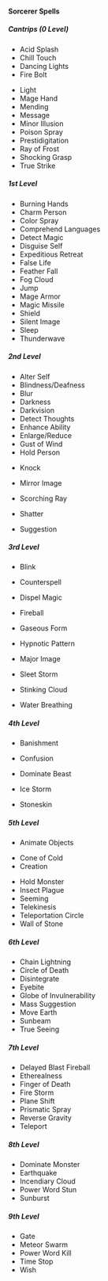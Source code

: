 #### Sorcerer Spells
##### Cantrips (0 Level)
- Acid Splash
- Chill Touch
- Dancing Lights
- Fire Bolt
<!-- This is not a Sorcerer spell in the WotC SRD
- Friends
-->
- Light
- Mage Hand
- Mending
- Message
- Minor Illusion
- Poison Spray
- Prestidigitation
- Ray of Frost
- Shocking Grasp
- True Strike
##### 1st Level
- Burning Hands
- Charm Person
- Color Spray
- Comprehend Languages
- Detect Magic
- Disguise Self
- Expeditious Retreat
- False Life
- Feather Fall
- Fog Cloud
- Jump
- Mage Armor
- Magic Missile
- Shield
- Silent Image
- Sleep
- Thunderwave
##### 2nd Level
- Alter Self
- Blindness/Deafness
- Blur
- Darkness
- Darkvision
- Detect Thoughts
- Enhance Ability
- Enlarge/Reduce
- Gust of Wind
- Hold Person
<!-- This is currently missing from the Sorcerer spell list in the Google Doc
- Invisibility
-->
- Knock
<!-- This is currently missing from the Sorcerer spell list in the Google Doc
- Levitate
-->
- Mirror Image
<!-- This is currently missing from the Sorcerer spell list in the Google Doc
- Misty Step
-->
- Scorching Ray
<!-- This is currently missing from the Sorcerer spell list in the Google Doc
- See Invisiblity
-->
- Shatter
<!-- This is currently missing from the Sorcerer spell list in the Google Doc
- Spider Climb
-->
- Suggestion
<!-- This is currently missing from the Sorcerer spell list in the Google Doc
- Web
-->
##### 3rd Level
- Blink
<!-- This is currently missing from the Sorcerer spell list in the Google Doc
- Clairvoyance
-->
- Counterspell
<!-- This is currently missing from the Sorcerer spell list in the Google Doc
- Daylight
-->
- Dispel Magic
<!-- This is currently missing from the Sorcerer spell list in the Google Doc
- Fear
-->
- Fireball
<!-- This is currently missing from the Sorcerer spell list in the Google Doc
- Fly
-->
- Gaseous Form
<!-- This is currently missing from the Sorcerer spell list in the Google Doc
- Haste
-->
- Hypnotic Pattern
<!-- This is currently missing from the Sorcerer spell list in the Google Doc
- Lightning Bolt
-->
- Major Image
<!-- This is currently missing from the Sorcerer spell list in the Google Doc
- Protection from Energy
-->
- Sleet Storm
<!-- This is currently missing from the Sorcerer spell list in the Google Doc
- Slow
-->
- Stinking Cloud
<!-- This is currently missing from the Sorcerer spell list in the Google Doc
- Tongues
-->
- Water Breathing
<!-- This is currently missing from the Sorcerer spell list in the Google Doc
- Water Walk
-->
##### 4th Level
- Banishment
<!-- This is currently missing from the Sorcerer spell list in the Google Doc
- Blight
-->
<!-- This is not a Bard spell in the WotC SRD
- Charm Monster
-->
- Confusion
<!-- This is currently missing from the Sorcerer spell list in the Google Doc
- Dimension Door
-->
- Dominate Beast
<!-- This is currently missing from the Sorcerer spell list in the Google Doc
- Greater Invisibility
-->
- Ice Storm
<!-- This is currently missing from the Sorcerer spell list in the Google Doc
- Polymorph
-->
- Stoneskin
<!-- This is currently missing from the Sorcerer spell list in the Google Doc
- Wall of Fire
-->
##### 5th Level
- Animate Objects
<!-- This is currently missing from the Sorcerer spell list in the Google Doc
- Cloudkill
-->
- Cone of Cold
- Creation
<!-- This is currently missing from the Sorcerer spell list in the Google Doc
- Dominate Person
-->
- Hold Monster
- Insect Plague
- Seeming
- Telekinesis
- Teleportation Circle
- Wall of Stone
##### 6th Level
- Chain Lightning
- Circle of Death
- Disintegrate
- Eyebite
- Globe of Invulnerability
- Mass Suggestion
- Move Earth
- Sunbeam
- True Seeing
##### 7th Level
- Delayed Blast Fireball
- Etherealness
- Finger of Death
- Fire Storm
- Plane Shift
- Prismatic Spray
- Reverse Gravity
- Teleport
##### 8th Level
- Dominate Monster
- Earthquake
- Incendiary Cloud
- Power Word Stun
- Sunburst
##### 9th Level
- Gate
- Meteor Swarm
- Power Word Kill
- Time Stop
- Wish

